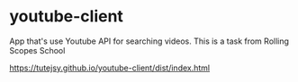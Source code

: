 # youtube-client
App that's use Youtube API for searching videos. This is a task from Rolling Scopes School

https://tutejsy.github.io/youtube-client/dist/index.html